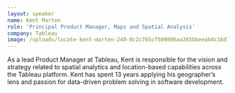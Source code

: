 ```yaml
---
layout: speaker
name: Kent Marten
role: 'Principal Product Manager, Maps and Spatial Analysis'
company: Tableau
image: /uploads/locate-kent-marten-240-8c2c765cf509806aa265bbeeab4c16d7.jpg
---
```


As a lead Product Manager at Tableau, Kent is responsible for the vision and strategy related to spatial analytics and location-based capabilities across the Tableau platform. Kent has spent 13 years applying his geographer’s lens and passion for data-driven problem solving in software development.